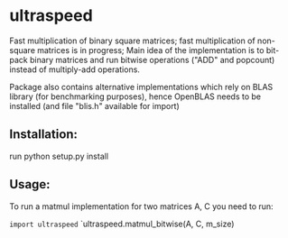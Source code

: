 # ultraspeed
Fast multiplication of binary square matrices; fast multiplication of non-square matrices is in progress; 
Main idea of the implementation is to bit-pack binary matrices and run bitwise operations ("ADD" and popcount) instead of multiply-add operations.

Package also contains alternative implementations which rely on BLAS library (for benchmarking purposes), hence OpenBLAS needs to be installed (and file "blis.h" available for import)

## Installation:
run python setup.py install

## Usage:
To run a matmul implementation for two matrices A, C you need to run:

`import ultraspeed`
`ultraspeed.matmul_bitwise(A, C, m_size)
